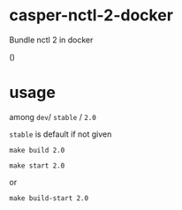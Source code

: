 # casper-nctl-2-docker

Bundle nctl 2 in docker

()

# usage

among `dev`/ `stable` / `2.0`

`stable` is default if not given

```
make build 2.0
```

```
make start 2.0
```

or

```
make build-start 2.0
```
